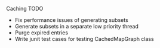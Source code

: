 Caching TODO
- Fix performance issues of generating subsets
- Generate subsets in a separate low priority thread
- Purge expired entries
- Write junit test cases for testing CachedMapGraph class
